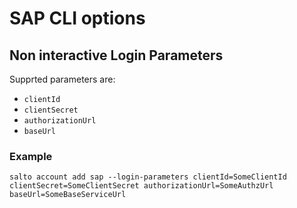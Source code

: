 # SAP CLI options

## Non interactive Login Parameters
Supprted parameters are:
* `clientId`
* `clientSecret`
* `authorizationUrl`
* `baseUrl`

### Example
```
salto account add sap --login-parameters clientId=SomeClientId clientSecret=SomeClientSecret authorizationUrl=SomeAuthzUrl baseUrl=SomeBaseServiceUrl
```
